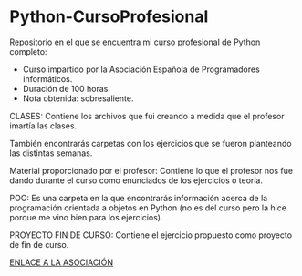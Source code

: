 # Python-CursoProfesional
Repositorio en el que se encuentra mi curso profesional de Python completo:
  - Curso impartido por la Asociación Española de Programadores informáticos.
  - Duración de 100 horas.
  - Nota obtenida: sobresaliente.

CLASES: Contiene los archivos que fui creando a medida que el profesor imartía las clases.

También encontrarás carpetas con los ejercicios que se fueron planteando las distintas semanas.

Material proporcionado por el profesor: Contiene lo que el profesor nos fue dando durante el curso como enunciados de los ejercicios o teoría.

POO: Es una carpeta en la que encontrarás información acerca de la programación orientada a objetos en Python (no es del curso pero la hice porque me vino bien para los ejercicios).

PROYECTO FIN DE CURSO: Contiene el ejercicio propuesto como proyecto de fin de curso.

<a href="https://asociacionaepi.es/" target="blank">ENLACE A LA ASOCIACIÓN
